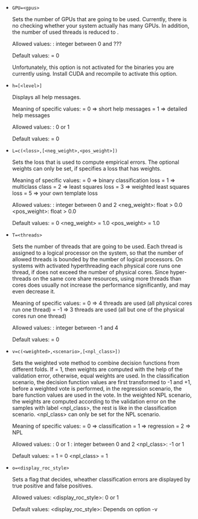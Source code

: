 
    
* `GPU=<gpus>`
    
    Sets the number of GPUs that are going to be used.
    Currently, there is no checking whether your system actually has <gpus> many
    GPUs. In addition, the number of used threads is reduced to <gpus>.
    
    Allowed values:
    <gpus>: integer between 0 and ???
    
    Default values:
    <gpus> = 0
    
    Unfortunately, this option is not activated for the binaries you are currently
    using. Install CUDA and recompile to activate this option.
    
    
* `h=[<level>]`
    
    Displays all help messages.
    
    Meaning of specific values:
    <level> = 0  =>  short help messages
    <level> = 1  =>  detailed help messages
    
    Allowed values:
    <level>: 0 or 1
    
    Default values:
    <level> = 0
    
    
* `L=c(<loss>,[<neg_weight>,<pos_weight>])`
    
    Sets the loss that is used to compute empirical errors. The optional weights can
    only be set, if <loss> specifies a loss that has weights.
    
    Meaning of specific values:
    <loss> = 0  =>   binary classification loss
    <loss> = 1  =>   multiclass class
    <loss> = 2  =>   least squares loss
    <loss> = 3  =>   weighted least squares loss
    <loss> = 5  =>   your own template loss
    
    Allowed values:
    <loss>: integer between 0 and 2
    <neg_weight>: float > 0.0
    <pos_weight>: float > 0.0
    
    Default values:
    <loss> = 0
    <neg_weight> = 1.0
    <pos_weight> = 1.0
    
    
* `T=<threads>`
    
    Sets the number of threads that are going to be used. Each thread is
    assigned to a logical processor on the system, so that the number of
    allowed threads is bounded by the number of logical processors. On
    systems with activated hyperthreading each physical core runs one thread,
    if <threads> does not exceed the number of physical cores. Since hyper-
    threads on the same core share resources, using more threads than cores
    does usually not increase the performance significantly, and may even
    decrease it.
    
    Meaning of specific values:
    <threads> =  0   =>   4 threads are used (all physical cores run one thread)
    <threads> = -1   =>   3 threads are used (all but one of the physical cores
                                              run one thread)
    
    Allowed values:
    <threads>: integer between -1 and 4
    
    Default values:
    <threads> = 0
    
    
* `v=c(<weighted>,<scenario>,[<npl_class>])`
    
    Sets the weighted vote method to combine decision functions from different
    folds. If <weighted> = 1, then weights are computed with the help of the
    validation error, otherwise, equal weights are used. In the classification
    scenario, the decision function values are first transformed to -1 and +1,
    before a weighted vote is performed, in the regression scenario, the bare
    function values are used in the vote. In the weighted NPL scenario, the weights
    are computed according to the validation error on the samples with label
    <npl_class>, the rest is like in the classification scenario.
    <npl_class> can only be set for the NPL scenario.
    
    Meaning of specific values:
    <scenario> = 0  =>   classification
    <scenario> = 1  =>   regression
    <scenario> = 2  =>   NPL
    
    Allowed values:
    <weighted>: 0 or 1
    <scenario>: integer between 0 and 2
    <npl_class>: -1 or 1
    
    Default values:
    <weighted> = 1
    <scenario> = 0
    <npl_class> = 1
    
    
* `o=<display_roc_style>`
    
    Sets a flag that decides, wheather classification errors are displayed by
    true positive and false positives.
    
    Allowed values:
    <display_roc_style>: 0 or 1
    
    Default values:
    <display_roc_style>: Depends on option -v
    
    
